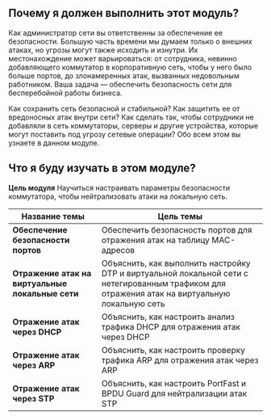 <!-- 11.0.1 -->
## Почему я должен выполнить этот модуль?

Как администратор сети вы ответственны за обеспечение ее безопасности. Большую часть времени мы думаем только о внешних атаках, но угрозы могут также исходить и изнутри. Их местонахождение может варьироваться: от сотрудника, невинно добавляющего коммутатор в корпоративную сеть, чтобы у него было больше портов, до злонамеренных атак, вызванных недовольным работником. Ваша задача — обеспечить безопасность сети для бесперебойной работы бизнеса.

Как сохранить сеть безопасной и стабильной? Как защитить ее от вредоносных атак внутри сети? Как сделать так, чтобы сотрудники не добавляли в сеть коммутаторы, серверы и другие устройства, которые могут поставить под угрозу сетевые операции? Обо всем этом вы узнаете в данном модуле.

<!-- 11.0.2 -->
## Что я буду изучать в этом модуле?

**Цель модуля**
Научиться настраивать параметры безопасности коммутатора, чтобы нейтрализовать атаки на локальную сеть.

| **Название темы** | **Цель темы** |
| --- | --- |
| **Обеспечение безопасности портов** | Обеспечить безопасность портов для отражения атак на таблицу MAC-адресов |
| **Отражение атак на виртуальные локальные сети** | Объяснить, как выполнить настройку DTP и виртуальной локальной сети с нетегированным трафиком для отражения атак на виртуальную локальную сеть |
| **Отражение атак через DHCP** | Объяснить, как настроить анализ трафика DHCP для отражения атак через DHCP |
| **Отражение атак через ARP** | Объяснить, как настроить проверку трафика ARP для отражения атак через ARP |
| **Отражение атак через STP** | Объяснить, как настроить PortFast и BPDU Guard для нейтрализации атак STP |
